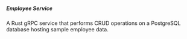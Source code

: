 ##### Employee Service
A Rust gRPC service that performs CRUD operations on a PostgreSQL database hosting sample employee data.
